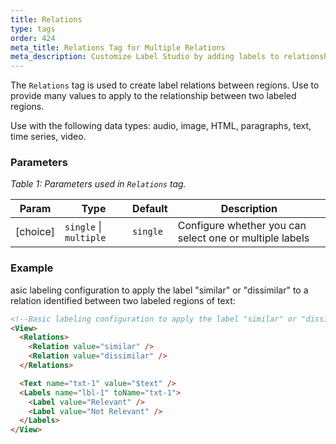```yaml
---
title: Relations
type: tags
order: 424
meta_title: Relations Tag for Multiple Relations
meta_description: Customize Label Studio by adding labels to relationships between labeled regions for machine learning and data science projects.
---
```


The `Relations` tag is used to create label relations between regions. Use to provide many values to apply to the relationship between two labeled regions.

Use with the following data types: audio, image, HTML, paragraphs, text, time series, video.

### Parameters
<i> Table 1: Parameters used in `Relations` tag. </i>

| Param | Type | Default | Description |
| --- | --- | --- | --- |
| [choice] | <code>single</code> \| <code>multiple</code> | <code>single</code> | Configure whether you can select one or multiple labels |

### Example
asic labeling configuration to apply the label "similar" or "dissimilar" to a relation identified between two labeled regions of text:

```html
<!--Basic labeling configuration to apply the label "similar" or "dissimilar" to a relation identified between two labeled regions of text -->
<View>
  <Relations>
    <Relation value="similar" />
    <Relation value="dissimilar" />
  </Relations>

  <Text name="txt-1" value="$text" />
  <Labels name="lbl-1" toName="txt-1">
    <Label value="Relevant" />
    <Label value="Not Relevant" />
  </Labels>
</View>
```
